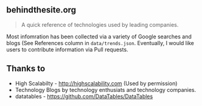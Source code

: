 ## behindthesite.org

> A quick reference of technologies used by leading companies.

Most infomration has been collected via a variety of Google searches and blogs (See References column in `data/trends.json`. Eventually, I would like users to contribute information via Pull requests.


## Thanks to  

- High Scalabilty - http://highscalability.com (Used by permission)
- Technology Blogs by technology enthusiats and technology companies.
- datatables - https://github.com/DataTables/DataTables


